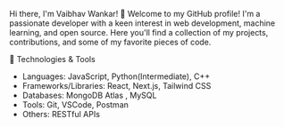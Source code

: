 Hi there, I'm Vaibhav Wankar! 👋
Welcome to my GitHub profile! I'm a passionate developer with a keen interest in web development, machine learning, and open source. Here you'll find a collection of my projects, contributions, and some of my favorite pieces of code.

🔧 Technologies & Tools
- Languages: JavaScript, Python(Intermediate), C++
- Frameworks/Libraries: React, Next.js, Tailwind CSS
- Databases: MongoDB Atlas , MySQL
- Tools: Git, VSCode, Postman
- Others: RESTful APIs

<!---
VaibhavForWork12/VaibhavForWork12 is a ✨ special ✨ repository because its `README.md` (this file) appears on your GitHub profile.
You can click the Preview link to take a look at your changes.
--->
